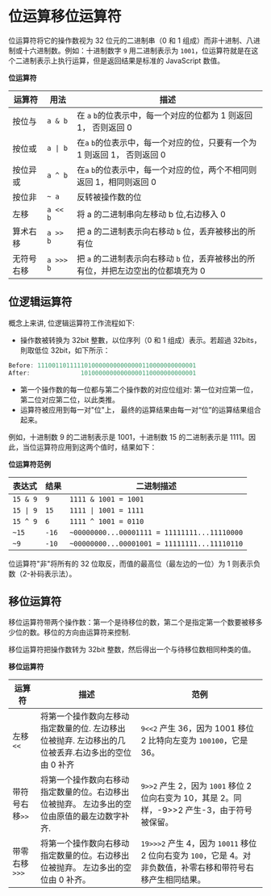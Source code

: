 # 位运算移位运算符

位运算符将它的操作数视为 32 位元的二进制串（0 和 1 组成）而非十进制、八进制或十六进制数。例如：十进制数字 `9` 用二进制表示为 `1001`，位运算符就是在这个二进制表示上执行运算，但是返回结果是标准的 JavaScript 数值。

**位运算符**

|运算符|用法|描述|
|---|---|---|
|按位与|`a & b`|在 `a` `b`的位表示中，每一个对应的位都为 1 则返回 1， 否则返回 0|
|按位或|`a \| b`|在`a` `b`的位表示中，每一个对应的位，只要有一个为 1 则返回 1， 否则返回 0|
|按位异或|`a ^ b`|在`a` `b`的位表示中，每一个对应的位，两个不相同则返回 1，相同则返回 0|
|按位非|`~ a`|反转被操作数的位|
|左移|`a << b`|将 a 的二进制串向左移动 b 位,右边移入 0|
|算术右移|`a >> b`|把 a 的二进制表示向右移动 `b` 位，丢弃被移出的所有位|
|无符号右移|`a >>> b`|把 `a` 的二进制表示向右移动 `b` 位，丢弃被移出的所有位，并把左边空出的位都填充为 0|

## 位逻辑运算符

概念上来讲, 位逻辑运算符工作流程如下:

 - 操作数被转换为 32bit 整數，以位序列（0 和 1 组成）表示。若超過 32bits，則取低位 32bit，如下所示：

```javascript
Before: 11100110111110100000000000000110000000000001
After:              10100000000000000110000000000001
```

- 第一个操作数的每一位都与第二个操作数的对应位组对: 第一位对应第一位，第二位对应第二位，以此类推。
- 运算符被应用到每一对"位"上， 最终的运算结果由每一对“位”的运算结果组合起来。

例如，十进制数 9 的二进制表示是 1001，十进制数 15 的二进制表示是 1111。因此，当位运算符应用到这两个值时，结果如下：

**位运算符范例**

|表达式|结果|二进制描述|
|---|---|---|
|`15 & 9`|`9`|`1111 & 1001 = 1001`|
|`15 \| 9`|`15`|`1111 \| 1001 = 1111`|
|`15 ^ 9`|`6`|`1111 ^ 1001 = 0110`|
|`~15`|`-16`|`~00000000...00001111 = 11111111...11110000`|
|`~9`|`-10`|`~00000000...00001001 = 11111111...11110110`|

位运算符"非"将所有的 32 位取反，而值的最高位（最左边的一位）为 1 则表示负数（2-补码表示法）。

## 移位运算符

移位运算符带两个操作数：第一个是待移位的数，第二个是指定第一个数要被移多少位的数。移位的方向由运算符来控制.

移位运算符把操作数转为 32bit 整数，然后得出一个与待移位数相同种类的值。

**移位运算符**

|运算符|描述|范例|
|---|---|---|
|左移`<<`|将第一个操作数向左移动指定数量的位. 左边移出位被抛弃. 左边移出的几位被丢弃.右边多出的空位由 0 补齐|`9<<2` 产生 36，因为 1001 移位 2 比特向左变为 `100100`，它是 36。|
|带符号右移`>>`|将第一个操作数向右移动指定数量的位。右边移出位被抛弃。 左边多出的空位由原值的最左边数字补齐.|`9>>2` 产生 2，因为 `1001` 移位 2 位向右变为 10，其是 2。同样，-9>>2 产生-3，由于符号被保留。|
|带零右移`>>>`|将第一个操作数向右移动指定数量的位。右边移出位被抛弃。 左边多出的空位由 0 补齐。|`19>>>2`  产生 4，因为 `10011` 移位 2 位向右变为 `100`，它是 4。对非负数值，补零右移和带符号右移产生相同结果。|